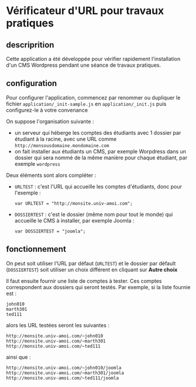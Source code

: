 # Vérificateur d'URL pour travaux pratiques

## descriprition
Cette application a été développée pour vérifier rapidement l'installation d'un CMS Wordpress pendant une séance de travaux pratiques.
 
## configuration
Pour configurer l'application, commencez par renommer ou dupliquer le fichier `application/_init-sample.js` en `application/_init.js` puis configurez-le à votre convenance
 
 On suppose l'organisation suivante :
 - un serveur qui héberge les comptes des étudiants avec 1 dossier par étudiant à la racine, avec une URL comme `http://monsousdomaine.mondomaine.com`
 - on fait installer aux étudiants un CMS, par exemple Worpdress dans un dossier qui sera nommé de la même manière pour chaque étudiant, par exemple `wordpress`
 
Deux éléments sont alors compléter :
 - `URLTEST` : c'est l'URL qui accueille les comptes d'étudiants, donc pour l'exemple : 
 
    `var URLTEST = "http://monsite.univ-amoi.com";`

- `DOSSIERTEST` : c'est le dossier (même nom pour tout le monde) qui accueille le CMS à installer, par exemple Joomla :

    `var DOSSIERTEST = "joomla";`

## fonctionnement 
On peut soit utiliser l'URL par défaut (`URLTEST`) et le dossier par défault (`DOSSIERTEST`) soit utiliser un choix différent en cliquant sur __Autre choix__

Il faut ensuite fournir une liste de comptes à tester. Ces comptes correspondent aux dossiers qui seront testés. Par exemple, si la liste fournie est :

    john010
    marth301
    ted111

alors les URL testées seront les suivantes :

    http://monsite.univ-amoi.com/~john010
    http://monsite.univ-amoi.com/~marth301
    http://monsite.univ-amoi.com/~ted111

ainsi que :

    http://monsite.univ-amoi.com/~john010/joomla
    http://monsite.univ-amoi.com/~marth301/joomla
    http://monsite.univ-amoi.com/~ted111/joomla
